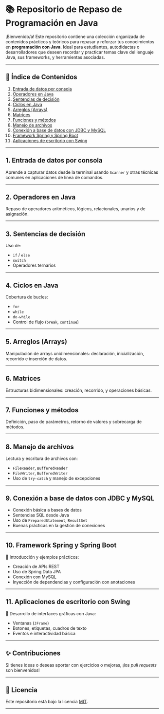 # 📚 Repositorio de Repaso de Programación en Java

¡Bienvenido/a! Este repositorio contiene una colección organizada de contenidos prácticos y teóricos para repasar y reforzar tus conocimientos en **programación con Java**. Ideal para estudiantes, autodidactas o desarrolladores que deseen recordar y practicar temas clave del lenguaje Java, sus frameworks, y herramientas asociadas.

---

## 🧭 Índice de Contenidos

1. [Entrada de datos por consola](#1-entrada-de-datos-por-consola)
2. [Operadores en Java](#2-operadores-en-java)
3. [Sentencias de decisión](#3-sentencias-de-decisión)
4. [Ciclos en Java](#4-ciclos-en-java)
5. [Arreglos (Arrays)](#5-arreglos-arrays)
6. [Matrices](#6-matrices)
7. [Funciones y métodos](#7-funciones-y-métodos)
8. [Manejo de archivos](#8-manejo-de-archivos)
9. [Conexión a base de datos con JDBC y MySQL](#9-conexión-a-base-de-datos-con-jdbc-y-mysql)
10. [Framework Spring y Spring Boot](#10-framework-spring-y-spring-boot)
11. [Aplicaciones de escritorio con Swing](#11-aplicaciones-de-escritorio-con-swing)

---

## 1. Entrada de datos por consola

Aprende a capturar datos desde la terminal usando `Scanner` y otras técnicas comunes en aplicaciones de línea de comandos.

---

## 2. Operadores en Java

Repaso de operadores aritméticos, lógicos, relacionales, unarios y de asignación.

---

## 3. Sentencias de decisión

Uso de:
- `if` / `else`
- `switch`
- Operadores ternarios

---

## 4. Ciclos en Java

Cobertura de bucles:
- `for`
- `while`
- `do-while`
- Control de flujo (`break`, `continue`)

---

## 5. Arreglos (Arrays)

Manipulación de arrays unidimensionales: declaración, inicialización, recorrido e inserción de datos.

---

## 6. Matrices

Estructuras bidimensionales: creación, recorrido, y operaciones básicas.

---

## 7. Funciones y métodos

Definición, paso de parámetros, retorno de valores y sobrecarga de métodos.

---

## 8. Manejo de archivos

Lectura y escritura de archivos con:
- `FileReader`, `BufferedReader`
- `FileWriter`, `BufferedWriter`
- Uso de `try-catch` y manejo de excepciones

---

## 9. Conexión a base de datos con JDBC y MySQL

- Conexión básica a bases de datos
- Sentencias SQL desde Java
- Uso de `PreparedStatement`, `ResultSet`
- Buenas prácticas en la gestión de conexiones

---

## 10. Framework Spring y Spring Boot

🔧 Introducción y ejemplos prácticos:
- Creación de APIs REST
- Uso de Spring Data JPA
- Conexión con MySQL
- Inyección de dependencias y configuración con anotaciones

---

## 11. Aplicaciones de escritorio con Swing

🎨 Desarrollo de interfaces gráficas con Java:
- Ventanas (`JFrame`)
- Botones, etiquetas, cuadros de texto
- Eventos e interactividad básica

---

## ✨ Contribuciones

Si tienes ideas o deseas aportar con ejercicios o mejoras, ¡los *pull requests* son bienvenidos!

---

## 📜 Licencia

Este repositorio está bajo la licencia [MIT](LICENSE).

---